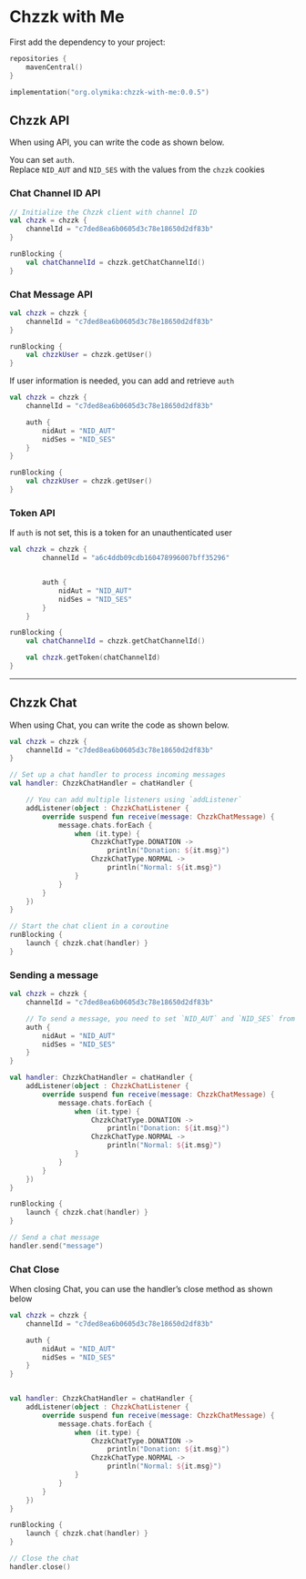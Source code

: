 
# Chzzk with Me

First add the dependency to your project:
```kotlin
repositories {
    mavenCentral()
}

implementation("org.olymika:chzzk-with-me:0.0.5")
```

## Chzzk API
When using API, you can write the code as shown below.

You can set `auth`. <br>
Replace `NID_AUT` and `NID_SES` with the values from the `chzzk` cookies


### Chat Channel ID API
```kotlin
// Initialize the Chzzk client with channel ID
val chzzk = chzzk {
    channelId = "c7ded8ea6b0605d3c78e18650d2df83b"
}

runBlocking {
    val chatChannelId = chzzk.getChatChannelId()
}
```

### Chat Message API
```kotlin
val chzzk = chzzk {
    channelId = "c7ded8ea6b0605d3c78e18650d2df83b"
}

runBlocking {
    val chzzkUser = chzzk.getUser()
}
```
If user information is needed, you can add and retrieve `auth`
```kotlin
val chzzk = chzzk {
    channelId = "c7ded8ea6b0605d3c78e18650d2df83b"

    auth {
        nidAut = "NID_AUT"
        nidSes = "NID_SES"
    }
}

runBlocking {
    val chzzkUser = chzzk.getUser()
}
```

### Token API
If `auth` is not set, this is a token for an unauthenticated user
```kotlin
val chzzk = chzzk {
        channelId = "a6c4ddb09cdb160478996007bff35296"


        auth {
            nidAut = "NID_AUT"
            nidSes = "NID_SES"
        }
    }

runBlocking {
    val chatChannelId = chzzk.getChatChannelId()

    val chzzk.getToken(chatChannelId)
}
```

- - -

## Chzzk Chat
When using Chat, you can write the code as shown below.
```kotlin
val chzzk = chzzk {
    channelId = "c7ded8ea6b0605d3c78e18650d2df83b"
}

// Set up a chat handler to process incoming messages
val handler: ChzzkChatHandler = chatHandler {

    // You can add multiple listeners using `addListener`
    addListener(object : ChzzkChatListener {
        override suspend fun receive(message: ChzzkChatMessage) {
            message.chats.forEach {
                when (it.type) {
                    ChzzkChatType.DONATION ->
                        println("Donation: ${it.msg}")
                    ChzzkChatType.NORMAL ->
                        println("Normal: ${it.msg}")
                }
            }
        }
    })
}

// Start the chat client in a coroutine
runBlocking {
    launch { chzzk.chat(handler) }
}
```

### Sending a message
```kotlin
val chzzk = chzzk {
    channelId = "c7ded8ea6b0605d3c78e18650d2df83b"

    // To send a message, you need to set `NID_AUT` and `NID_SES` from the cookies.
    auth {
        nidAut = "NID_AUT"
        nidSes = "NID_SES"
    }
}

val handler: ChzzkChatHandler = chatHandler {
    addListener(object : ChzzkChatListener {
        override suspend fun receive(message: ChzzkChatMessage) {
            message.chats.forEach {
                when (it.type) {
                    ChzzkChatType.DONATION ->
                        println("Donation: ${it.msg}")
                    ChzzkChatType.NORMAL ->
                        println("Normal: ${it.msg}")
                }
            }
        }
    })
}

runBlocking {
    launch { chzzk.chat(handler) }
}

// Send a chat message
handler.send("message")
```

### Chat Close
When closing Chat, you can use the handler’s close method as shown below
```kotlin
val chzzk = chzzk {
    channelId = "c7ded8ea6b0605d3c78e18650d2df83b"

    auth {
        nidAut = "NID_AUT"
        nidSes = "NID_SES"
    }
}


val handler: ChzzkChatHandler = chatHandler {
    addListener(object : ChzzkChatListener {
        override suspend fun receive(message: ChzzkChatMessage) {
            message.chats.forEach {
                when (it.type) {
                    ChzzkChatType.DONATION ->
                        println("Donation: ${it.msg}")
                    ChzzkChatType.NORMAL ->
                        println("Normal: ${it.msg}")
                }
            }
        }
    })
}

runBlocking {
    launch { chzzk.chat(handler) }
}

// Close the chat
handler.close()
```
